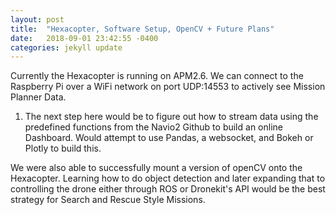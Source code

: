 ```yaml
---
layout: post
title:  "Hexacopter, Software Setup, OpenCV + Future Plans"
date:   2018-09-01 23:42:55 -0400
categories: jekyll update
---
```

Currently the Hexacopter is running on APM2.6. We can connect to the Raspberry Pi over a WiFi network on port UDP:14553 to actively see Mission Planner Data.

1. The next step here would be to figure out how to stream data using the predefined functions from the Navio2 Github to build an online Dashboard. Would attempt to use Pandas, a websocket, and Bokeh or Plotly to build this.

We were also able to successfully mount a version of openCV onto the Hexacopter. Learning how to do object detection and later expanding that to controlling the drone either through ROS or Dronekit's API would be the best strategy for Search and Rescue Style Missions.
